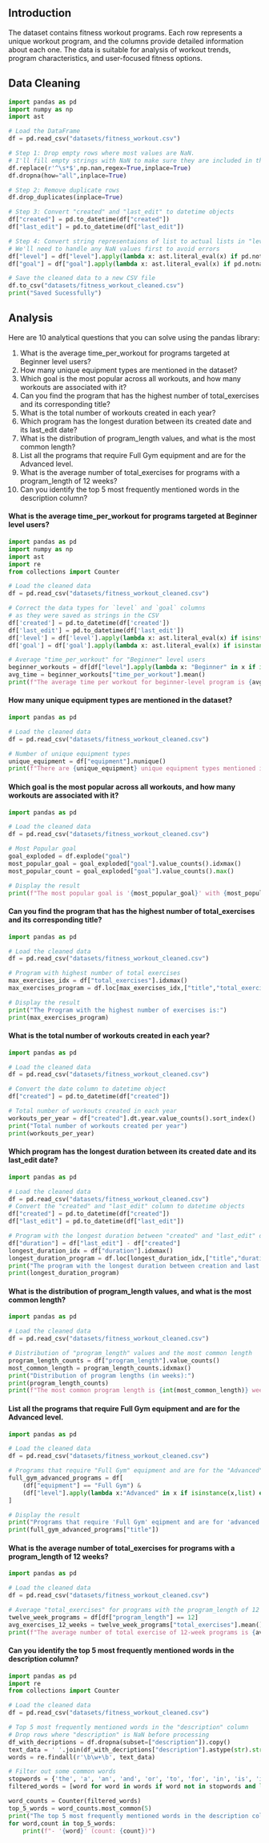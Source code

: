 ## Introduction
The dataset contains fitness workout programs. Each row represents a unique workout program, and the columns provide detailed information about each one. The data is suitable for analysis of workout trends, program characteristics, and user-focused fitness options.
## Data Cleaning
```python
import pandas as pd
import numpy as np
import ast

# Load the DataFrame
df = pd.read_csv("datasets/fitness_workout.csv")

# Step 1: Drop empty rows where most values are NaN.
# I'll fill empty strings with NaN to make sure they are included in the dropna check
df.replace(r'^\s*$',np.nan,regex=True,inplace=True)
df.dropna(how="all",inplace=True)

# Step 2: Remove duplicate rows
df.drop_duplicates(inplace=True)

# Step 3: Convert "created" and "last_edit" to datetime objects
df["created"] = pd.to_datetime(df["created"])
df["last_edit"] = pd.to_datetime(df["last_edit"])

# Step 4: Convert string representaions of list to actual lists in "level" and "goal" columns
# We'll need to handle any NaN values first to avoid errors
df["level"] = df["level"].apply(lambda x: ast.literal_eval(x) if pd.notna(x) else x)
df["goal"] = df["goal"].apply(lambda x: ast.literal_eval(x) if pd.notna(x) else x)

# Save the cleaned data to a new CSV file
df.to_csv("datasets/fitness_workout_cleaned.csv")
print("Saved Sucessfully")
```
## Analysis
Here are 10 analytical questions that you can solve using the pandas library:
1. What is the average time_per_workout for programs targeted at Beginner level users?
2. How many unique equipment types are mentioned in the dataset?
3. Which goal is the most popular across all workouts, and how many workouts are associated with it?
4. Can you find the program that has the highest number of total_exercises and its corresponding title?
5. What is the total number of workouts created in each year?
6. Which program has the longest duration between its created date and its last_edit date?
7. What is the distribution of program_length values, and what is the most common length?
8. List all the programs that require Full Gym equipment and are for the Advanced level.
9. What is the average number of total_exercises for programs with a program_length of 12 weeks?
10. Can you identify the top 5 most frequently mentioned words in the description column?
#### What is the average time_per_workout for programs targeted at Beginner level users?
```python
import pandas as pd
import numpy as np
import ast
import re
from collections import Counter

# Load the cleaned data
df = pd.read_csv("datasets/fitness_workout_cleaned.csv")

# Correct the data types for `level` and `goal` columns
# as they were saved as strings in the CSV
df['created'] = pd.to_datetime(df['created'])
df['last_edit'] = pd.to_datetime(df['last_edit'])
df['level'] = df['level'].apply(lambda x: ast.literal_eval(x) if isinstance(x, str) else x)
df['goal'] = df['goal'].apply(lambda x: ast.literal_eval(x) if isinstance(x, str) else x)

# Average "time_per_workout" for "Beginner" level users
beginner_workouts = df[df["level"].apply(lambda x: "Beginner" in x if isinstance(x,list) else False)]
avg_time = beginner_workouts["time_per_workout"].mean()
print(f"The average time per workout for beginner-level program is {avg_time:.2f} minutes")
```
#### How many unique equipment types are mentioned in the dataset?
```python
import pandas as pd

# Load the cleaned data
df = pd.read_csv("datasets/fitness_workout_cleaned.csv")

# Number of unique equipment types
unique_equipment = df["equipment"].nunique()
print(f"There are {unique_equipment} unique equipment types mentioned in the dataset")
```
#### Which goal is the most popular across all workouts, and how many workouts are associated with it?
```python
import pandas as pd

# Load the cleaned data
df = pd.read_csv("datasets/fitness_workout_cleaned.csv")

# Most Popular goal
goal_exploded = df.explode("goal")
most_popular_goal = goal_exploded["goal"].value_counts().idxmax()
most_popular_count = goal_exploded["goal"].value_counts().max()

# Display the result
print(f"The most popular goal is '{most_popular_goal}' with {most_popular_count} associated workouts")
```
#### Can you find the program that has the highest number of total_exercises and its corresponding title?
```python
import pandas as pd

# Load the cleaned data
df = pd.read_csv("datasets/fitness_workout_cleaned.csv")

# Program with highest number of total exercises
max_exercises_idx = df["total_exercises"].idxmax()
max_exercises_program = df.loc[max_exercises_idx,["title","total_exercises"]]

# Display the result
print("The Program with the highest number of exercises is:")
print(max_exercises_program)
```
#### What is the total number of workouts created in each year?
```python
import pandas as pd

# Load the cleaned data
df = pd.read_csv("datasets/fitness_workout_cleaned.csv")

# Convert the date column to datetime object
df["created"] = pd.to_datetime(df["created"])

# Total number of workouts created in each year
workouts_per_year = df["created"].dt.year.value_counts().sort_index()
print("Total number of workouts created per year")
print(workouts_per_year)
```
#### Which program has the longest duration between its created date and its last_edit date?
```python
import pandas as pd

# Load the cleaned data
df = pd.read_csv("datasets/fitness_workout_cleaned.csv")
# Convert the "created" and "last_edit" column to datetime objects
df["created"] = pd.to_datetime(df["created"])
df["last_edit"] = pd.to_datetime(df["last_edit"])

# Program with the longest duration between "created" and "last_edit" dates
df["duration"] = df["last_edit"] - df["created"]
longest_duration_idx = df["duration"].idxmax()
longest_duration_program = df.loc[longest_duration_idx,["title","duration"]]
print("The program with the longest duration between creation and last edit is:")
print(longest_duration_program)
```
#### What is the distribution of program_length values, and what is the most common length?
```python
import pandas as pd

# Load the cleaned data
df = pd.read_csv("datasets/fitness_workout_cleaned.csv")

# Distribution of "program_length" values and the most common length
program_length_counts = df["program_length"].value_counts()
most_common_length = program_length_counts.idxmax()
print("Distribution of program lengths (in weeks):")
print(program_length_counts)
print(f"The most common program length is {int(most_common_length)} weeks")
```
#### List all the programs that require Full Gym equipment and are for the Advanced level.
```python
import pandas as pd

# Load the cleaned data
df = pd.read_csv("datasets/fitness_workout_cleaned.csv")

# Programs that require "Full Gym" equipment and are for the "Advanced" level
full_gym_advanced_programs = df[
    (df["equipment"] == "Full Gym") &
    (df["level"].apply(lambda x:"Advanced" in x if isinstance(x,list) else False))
]

# Display the result 
print("Programs that require 'Full Gym' eqipment and are for 'advanced' level users")
print(full_gym_advanced_programs["title"])
```
#### What is the average number of total_exercises for programs with a program_length of 12 weeks?
```python
import pandas as pd

# Load the cleaned data
df = pd.read_csv("datasets/fitness_workout_cleaned.csv")

# Average "total_exercises" for programs with the program_length of 12 weeks
twelve_week_programs = df[df["program_length"] == 12]
avg_exercises_12_weeks = twelve_week_programs["total_exercises"].mean()
print(f"The average number of total exercise of 12-week programs is {avg_exercises_12_weeks}")
```
#### Can you identify the top 5 most frequently mentioned words in the description column?
```python
import pandas as pd
import re
from collections import Counter

# Load the cleaned data
df = pd.read_csv("datasets/fitness_workout_cleaned.csv")

# Top 5 most frequently mentioned words in the "description" column
# Drop rows where "description" is NaN before processing
df_with_decriptions = df.dropna(subset=["description"]).copy()
text_data = ' '.join(df_with_decriptions["description"].astype(str).str.lower())
words = re.findall(r'\b\w+\b', text_data)

# Filter out some common words
stopwords = {'the', 'a', 'an', 'and', 'or', 'to', 'for', 'in', 'is', 'it', 'with', 'on', 'day'}
filtered_words = [word for word in words if word not in stopwords and len(word) > 3]

word_counts = Counter(filtered_words)
top_5_words = word_counts.most_common(5)
print("The top 5 most frequently mentioned words in the description column are")
for word,count in top_5_words:
    print(f"- '{word}' (count: {count})")
```
